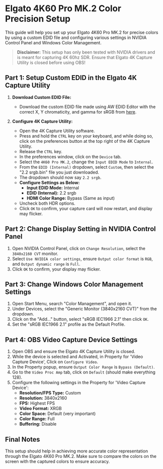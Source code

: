 # Elgato 4K60 Pro MK.2 Color Precision Setup

This guide will help you set up your Elgato 4K60 Pro MK.2 for precise colors by using a custom EDID file and configuring various settings in NVIDIA Control Panel and Windows Color Management.

> **Disclaimer:** This setup has only been tested with NVIDIA drivers and is meant for capturing 4K 60hz SDR. Ensure that Elgato 4K Capture Utility is closed before using OBS!

## Part 1: Setup Custom EDID in the Elgato 4K Capture Utility

1. **Download Custom EDID File:** 
   - Download the custom EDID file made using AW EDID Editor with the correct X, Y chromaticity, and gamma for sRGB from [here](https://github.com/OfficialLingLing/Elgato_4K_sRGB_EDID/raw/main/2.2%20srgb.bin).

2. **Configure 4K Capture Utility:**
   - Open the 4K Capture Utility software.
   - Press and hold the `CTRL` key on your keyboard, and while doing so, click on the preferences button at the top right of the 4K Capture Utility.
   - Release the `CTRL` key.
   - In the preferences window, click on the `Device` tab.
   - Select the `4K60 Pro MK.2`, change the `Input EDID Mode` to `Internal`.
   - From the `EDID (Internal)` dropdown, select `Custom`, then select the "2.2 srgb.bin" file you just downloaded. 
   - The dropdown should now say `2.2 srgb`.
   - **Configure Settings as Below:**
     - **Input EDID Mode:** Internal
     - **EDID (Internal):** 2.2 srgb
     - **HDMI Color Range:** Bypass (Same as input)
   - Uncheck both HDR options.
   - Click `OK` to confirm, your capture card will now restart, and display may flicker.

## Part 2: Change Display Setting in NVIDIA Control Panel

1. Open NVIDIA Control Panel, click on `Change Resolution`, select the `3840x2160 CVT` monitor.
2. Select `Use NVIDIA color settings`, ensure `Output color format` is `RGB`, and `Output dynamic range` is `Full`.
3. Click `OK` to confirm, your display may flicker.

## Part 3: Change Windows Color Management Settings

1. Open Start Menu, search "Color Management", and open it.
2. Under Devices, select the "Generic Monitor (3840x2160 CVT)" from the dropdown.
3. Click on the "Add..." button, select "sRGB IEC1966 2.1" then click `OK`.
4. Set the "sRGB IEC1966 2.1" profile as the Default Profile.

## Part 4: OBS Video Capture Device Settings

1. Open OBS and ensure the Elgato 4K Capture Utility is closed.
2. While the device is selected and Activated, in Property for 'Video Capture Device', Click on `Configure Video`.
3. In the Property popup, ensure `Output Color Range` is `Bypass (Default)`.
4. Go to the `Video Proc Amp` tab, click on `Default` (should make everything 128).
5. Configure the following settings in the Property for 'Video Capture Device':
   - **Resolution/FPS Type:** Custom
   - **Resolution:** 3840x2160
   - **FPS:** Highest FPS
   - **Video Format:** XRGB
   - **Color Space:** Default (very important)
   - **Color Range:** Full
   - **Buffering:** Disable

## Final Notes
This setup should help in achieving more accurate color representation through the Elgato 4K60 Pro MK.2. Make sure to compare the colors on the screen with the captured colors to ensure accuracy.
